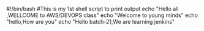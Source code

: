 #!/bin/bash
#This is my 1st shell script to print output
echo "Hello all ,WELLCOME to AWS/DEVOPS class"
echo "Welcome to young minds"
echo "hello,How are you"
echo "Hello batch-21,We are learning jenkins"
